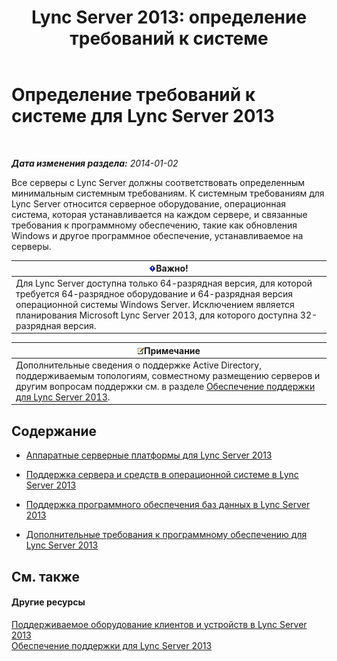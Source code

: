 ﻿---
title: 'Lync Server 2013: определение требований к системе'
TOCTitle: Определение требований к системе
ms:assetid: 620e81e2-42df-4eda-8498-bd56a14aa0e1
ms:mtpsurl: https://technet.microsoft.com/ru-ru/library/Gg398438(v=OCS.15)
ms:contentKeyID: 49309958
ms.date: 07/21/2017
mtps_version: v=OCS.15
ms.translationtype: HT
---

# Определение требований к системе для Lync Server 2013

 

_**Дата изменения раздела:** 2014-01-02_

Все серверы с Lync Server должны соответствовать определенным минимальным системным требованиям. К системным требованиям для Lync Server относится серверное оборудование, операционная система, которая устанавливается на каждом сервере, и связанные требования к программному обеспечению, такие как обновления Windows и другое программное обеспечение, устанавливаемое на серверы.

<table>
<thead>
<tr class="header">
<th><img src="images/JJ618369.important(OCS.15).gif" title="important" alt="important" />Важно!</th>
</tr>
</thead>
<tbody>
<tr class="odd">
<td>Для Lync Server доступна только 64-разрядная версия, для которой требуется 64-разрядное оборудование и 64-разрядная версия операционной системы Windows Server. Исключением является планирования Microsoft Lync Server 2013, для которого доступна 32-разрядная версия.</td>
</tr>
</tbody>
</table>


<table>
<thead>
<tr class="header">
<th><img src="images/Gg398412.note(OCS.15).gif" title="note" alt="note" />Примечание</th>
</tr>
</thead>
<tbody>
<tr class="odd">
<td>Дополнительные сведения о поддержке Active Directory, поддерживаемым топологиям, совместному размещению серверов и другим вопросам поддержки см. в разделе <a href="lync-server-2013-supportability.md">Обеспечение поддержки для Lync Server 2013</a>.</td>
</tr>
</tbody>
</table>


## Содержание

  - [Аппаратные серверные платформы для Lync Server 2013](lync-server-2013-server-hardware-platforms.md)

  - [Поддержка сервера и средств в операционной системе в Lync Server 2013](lync-server-2013-server-and-tools-operating-system-support.md)

  - [Поддержка программного обеспечения баз данных в Lync Server 2013](lync-server-2013-database-software-support.md)

  - [Дополнительные требования к программному обеспечению для Lync Server 2013](lync-server-2013-additional-software-requirements.md)

## См. также

#### Другие ресурсы

[Поддерживаемое оборудование клиентов и устройств в Lync Server 2013](lync-server-2013-client-and-device-hardware-support.md)  
[Обеспечение поддержки для Lync Server 2013](lync-server-2013-supportability.md)


